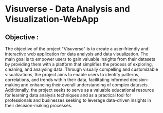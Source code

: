 # Visuverse - Data Analysis and Visualization-WebApp

## Objective : 

The objective of the project "Visuverse" is to create a user-friendly and interactive web 
application for data analysis and data visualization. The main goal is to empower users to 
gain valuable insights from their datasets by providing them with a platform that simplifies 
the process of exploring, cleaning, and analysing data. Through visually compelling and 
customizable visualizations, the project aims to enable users to identify patterns, 
correlations, and trends within their data, facilitating informed decision-making and 
enhancing their overall understanding of complex datasets. Additionally, the project seeks 
to serve as a valuable educational resource for learning data analysis techniques and as a 
practical tool for professionals and businesses seeking to leverage data-driven insights in 
their decision-making processes. 
